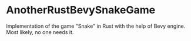 # AnotherRustBevySnakeGame
Implementation of the game "Snake" in Rust with the help of Bevy engine. Most likely, no one needs it.
